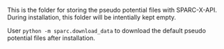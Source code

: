 This is the folder for storing the pseudo potential files with SPARC-X-API. 
During installation, this folder will be intentially kept empty. 

User `python -m sparc.download_data` to download the default pseudo potential files after installation.
